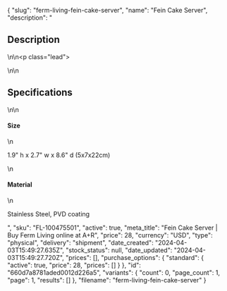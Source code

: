 {
  "slug": "ferm-living-fein-cake-server",
  "name": "Fein Cake Server",
  "description": "<h2>Description</h2>\n<!-- split -->\n<p class=\"lead\"> </p>\n<!-- split -->\n<h2>Specifications</h2>\n<!-- split -->\n<h4>Size</h4>\n<p>1.9\" h x 2.7\" w x 8.6\" d (5x7x22cm)</p>\n<h4>Material</h4>\n<p>Stainless Steel, PVD coating</p>",
  "sku": "FL-100475501",
  "active": true,
  "meta_title": "Fein Cake Server | Buy Ferm Living online at A+R",
  "price": 28,
  "currency": "USD",
  "type": "physical",
  "delivery": "shipment",
  "date_created": "2024-04-03T15:49:27.635Z",
  "stock_status": null,
  "date_updated": "2024-04-03T15:49:27.720Z",
  "prices": [],
  "purchase_options": {
    "standard": {
      "active": true,
      "price": 28,
      "prices": []
    }
  },
  "id": "660d7a8781aded0012d226a5",
  "variants": {
    "count": 0,
    "page_count": 1,
    "page": 1,
    "results": []
  },
  "filename": "ferm-living-fein-cake-server"
}